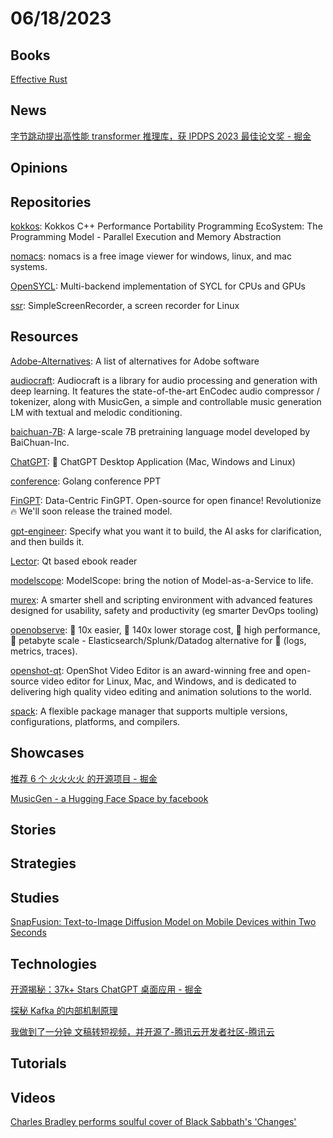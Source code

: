 # 06/18/2023

## Books
[Effective Rust](https://www.lurklurk.org/effective-rust/)

## News
[字节跳动提出高性能 transformer 推理库，获 IPDPS 2023 最佳论文奖 - 掘金](https://juejin.cn/post/7244810467209986107)

## Opinions

## Repositories
[kokkos](https://github.com/kokkos/kokkos): Kokkos C++ Performance Portability Programming EcoSystem: The Programming Model - Parallel Execution and Memory Abstraction

[nomacs](https://github.com/nomacs/nomacs): nomacs is a free image viewer for windows, linux, and mac systems.

[OpenSYCL](https://github.com/OpenSYCL/OpenSYCL): Multi-backend implementation of SYCL for CPUs and GPUs

[ssr](https://github.com/MaartenBaert/ssr): SimpleScreenRecorder, a screen recorder for Linux

## Resources
[Adobe-Alternatives](https://github.com/KenneyNL/Adobe-Alternatives): A list of alternatives for Adobe software

[audiocraft](https://github.com/facebookresearch/audiocraft): Audiocraft is a library for audio processing and generation with deep learning. It features the state-of-the-art EnCodec audio compressor / tokenizer, along with MusicGen, a simple and controllable music generation LM with textual and melodic conditioning.

[baichuan-7B](https://github.com/baichuan-inc/baichuan-7B): A large-scale 7B pretraining language model developed by BaiChuan-Inc.

[ChatGPT](https://github.com/lencx/ChatGPT): 🔮 ChatGPT Desktop Application (Mac, Windows and Linux)

[conference](https://github.com/gopherchina/conference): Golang conference PPT

[FinGPT](https://github.com/AI4Finance-Foundation/FinGPT): Data-Centric FinGPT. Open-source for open finance! Revolutionize 🔥 We'll soon release the trained model.

[gpt-engineer](https://github.com/AntonOsika/gpt-engineer): Specify what you want it to build, the AI asks for clarification, and then builds it.

[Lector](https://github.com/BasioMeusPuga/Lector): Qt based ebook reader

[modelscope](https://github.com/modelscope/modelscope): ModelScope: bring the notion of Model-as-a-Service to life.

[murex](https://github.com/lmorg/murex): A smarter shell and scripting environment with advanced features designed for usability, safety and productivity (eg smarter DevOps tooling)

[openobserve](https://github.com/openobserve/openobserve): 🚀 10x easier, 🚀 140x lower storage cost, 🚀 high performance, 🚀 petabyte scale - Elasticsearch/Splunk/Datadog alternative for 🚀 (logs, metrics, traces).

[openshot-qt](https://github.com/OpenShot/openshot-qt): OpenShot Video Editor is an award-winning free and open-source video editor for Linux, Mac, and Windows, and is dedicated to delivering high quality video editing and animation solutions to the world.

[spack](https://github.com/spack/spack): A flexible package manager that supports multiple versions, configurations, platforms, and compilers.

## Showcases
[推荐 6 个 火火火火 的开源项目 - 掘金](https://juejin.cn/post/7240690534075318309)

[MusicGen - a Hugging Face Space by facebook](https://huggingface.co/spaces/facebook/MusicGen)

## Stories

## Strategies

## Studies
[SnapFusion: Text-to-Image Diffusion Model on Mobile Devices within Two Seconds](https://snap-research.github.io/SnapFusion/)

## Technologies
[开源揭秘：37k+ Stars ChatGPT 桌面应用 - 掘金](https://juejin.cn/post/7243819009865580604)

[探秘 Kafka 的内部机制原理](https://mp.weixin.qq.com/s/fHmogUTAdgJgQcNKBB8ESw)

[我做到了一分钟 文稿转短视频，并开源了-腾讯云开发者社区-腾讯云](https://cloud.tencent.com/developer/article/2295495)

## Tutorials

## Videos
[Charles Bradley performs soulful cover of Black Sabbath's 'Changes'](https://www.youtube.com/watch?v=zfaOf70M4xs)
